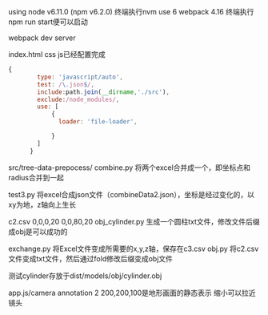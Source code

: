 using node v6.11.0 (npm v6.2.0) 终端执行nvm use 6
webpack 4.16
终端执行npm run start便可以启动

webpack dev server

index.html css js已经配置完成

```javascript
{
        type: 'javascript/auto',
        test: /\.json$/,
        include:path.join(__dirname,'./src'),
        exclude:/node_modules/,
        use: [
            {
              loader: 'file-loader',

            }
        ]
      }
```


src/tree-data-prepocess/
combine.py 
将两个excel合并成一个，即坐标点和radius合并到一起

test3.py 
将excel合成json文件（combineData2.json），坐标是经过变化的，以xy为地，z轴向上生长

c2.csv
0,0,0,20
0,0,80,20
obj_cylinder.py
生成一个圆柱txt文件，修改文件后缀成obj是可以成功的

exchange.py
将Excel文件变成所需要的x,y,z轴，保存在c3.csv
obj.py
将c2.csv文件变成txt文件，然后通过fold修改后缀变成obj文件


测试cylinder存放于dist/models/obj/cylinder.obj

app.js/camera annotation 2
200,200,100是地形画面的静态表示
缩小可以拉近镜头



